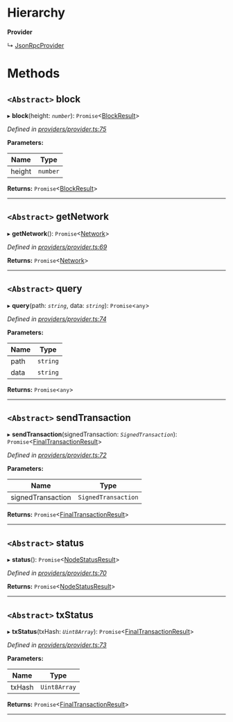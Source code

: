 

# Hierarchy

**Provider**

↳  [JsonRpcProvider](_providers_json_rpc_provider_.jsonrpcprovider.md)

# Methods

<a id="block"></a>

## `<Abstract>` block

▸ **block**(height: *`number`*): `Promise`<[BlockResult](../interfaces/_providers_provider_.blockresult.md)>

*Defined in [providers/provider.ts:75](https://github.com/nearprotocol/nearlib/blob/e80e115/src.ts/providers/provider.ts#L75)*

**Parameters:**

| Name | Type |
| ------ | ------ |
| height | `number` |

**Returns:** `Promise`<[BlockResult](../interfaces/_providers_provider_.blockresult.md)>

___
<a id="getnetwork"></a>

## `<Abstract>` getNetwork

▸ **getNetwork**(): `Promise`<[Network](../interfaces/_utils_network_.network.md)>

*Defined in [providers/provider.ts:69](https://github.com/nearprotocol/nearlib/blob/e80e115/src.ts/providers/provider.ts#L69)*

**Returns:** `Promise`<[Network](../interfaces/_utils_network_.network.md)>

___
<a id="query"></a>

## `<Abstract>` query

▸ **query**(path: *`string`*, data: *`string`*): `Promise`<`any`>

*Defined in [providers/provider.ts:74](https://github.com/nearprotocol/nearlib/blob/e80e115/src.ts/providers/provider.ts#L74)*

**Parameters:**

| Name | Type |
| ------ | ------ |
| path | `string` |
| data | `string` |

**Returns:** `Promise`<`any`>

___
<a id="sendtransaction"></a>

## `<Abstract>` sendTransaction

▸ **sendTransaction**(signedTransaction: *`SignedTransaction`*): `Promise`<[FinalTransactionResult](../interfaces/_providers_provider_.finaltransactionresult.md)>

*Defined in [providers/provider.ts:72](https://github.com/nearprotocol/nearlib/blob/e80e115/src.ts/providers/provider.ts#L72)*

**Parameters:**

| Name | Type |
| ------ | ------ |
| signedTransaction | `SignedTransaction` |

**Returns:** `Promise`<[FinalTransactionResult](../interfaces/_providers_provider_.finaltransactionresult.md)>

___
<a id="status"></a>

## `<Abstract>` status

▸ **status**(): `Promise`<[NodeStatusResult](../interfaces/_providers_provider_.nodestatusresult.md)>

*Defined in [providers/provider.ts:70](https://github.com/nearprotocol/nearlib/blob/e80e115/src.ts/providers/provider.ts#L70)*

**Returns:** `Promise`<[NodeStatusResult](../interfaces/_providers_provider_.nodestatusresult.md)>

___
<a id="txstatus"></a>

## `<Abstract>` txStatus

▸ **txStatus**(txHash: *`Uint8Array`*): `Promise`<[FinalTransactionResult](../interfaces/_providers_provider_.finaltransactionresult.md)>

*Defined in [providers/provider.ts:73](https://github.com/nearprotocol/nearlib/blob/e80e115/src.ts/providers/provider.ts#L73)*

**Parameters:**

| Name | Type |
| ------ | ------ |
| txHash | `Uint8Array` |

**Returns:** `Promise`<[FinalTransactionResult](../interfaces/_providers_provider_.finaltransactionresult.md)>

___

